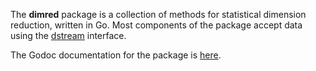 The __dimred__ package is a collection of methods for statistical
dimension reduction, written in Go.  Most components of the package
accept data using the [dstream](http://github.com/kshedden/dstream)
interface.

The Godoc documentation for the package is
[here](https://godoc.org/github.com/kshedden/dimred).
